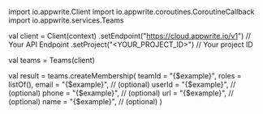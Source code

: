import io.appwrite.Client
import io.appwrite.coroutines.CoroutineCallback
import io.appwrite.services.Teams

val client = Client(context)
    .setEndpoint("https://cloud.appwrite.io/v1") // Your API Endpoint
    .setProject("<YOUR_PROJECT_ID>") // Your project ID

val teams = Teams(client)

val result = teams.createMembership(
    teamId = "{$example}", 
    roles = listOf(), 
    email = "{$example}", // (optional)
    userId = "{$example}", // (optional)
    phone = "{$example}", // (optional)
    url = "{$example}", // (optional)
    name = "{$example}", // (optional)
)